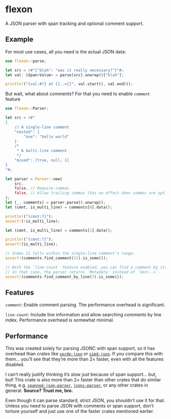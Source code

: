 # flexon
A JSON parser with span tracking and optional comment support.

## Example
For most use cases, all you need is the actual JSON data:
```rs
use flexon::parse;

let src = r#"{"blah": "was it really necessary?"}"#;
let val: &Span<Value> = parse(src).unwrap()["blah"];

println!("{val:#?} at {}..={}", val.start(), val.end());
```
But wait, what about comments? For that you need to enable `comment` feature
```rs
use flexon::Parser;

let src = r#"
{
    // A single-line comment
    "nested": {
        "one": "hello world"
    }
    /*
     * A multi-line comment
     */
    "mixed": [true, null, 1]
}
"#;

let parser = Parser::new(
    src,
    false, // Require commas
    false, // Allow trailing commas (has no effect when commas are optional)
);
let (_, comments) = parser.parse().unwrap();
let (cmnt, is_multi_line) = comments[0].data();

println!("{cmnt:?}");
assert!(!is_multi_line);

let (cmnt, is_multi_line) = comments[1].data();

println!("{cmnt:?}");
assert!(is_multi_line);

// Index 11 falls within the single-line comment's range.
assert!(comments.find_comment(11).is_some());

// With the `line-count` feature enabled, you can find a comment by its line index.
// In that case, the parser returns `Metadata` instead of `Vec<..>`.
assert!(comments.find_comment_by_line(7).is_some());
```

## Features

`comment`: Enable comment parsing. The performance overhead is significant.

`line-count`: Include line information and allow searching comments by line index. Performance overhead is somewhat minimal.

## Performance
This was created solely for parsing JSONC with span support, so it has overhead than crates like [`serde-json`](https://crates.io/crates/serde_json) or [`simd-json`](https://crates.io/crates/simd-json). If you compare this with them... you’ll see that they’re more than 2× faster, even with all the features disabled.

I can’t really justify thinking it’s slow *just* because of span support... but, but! This crate is also more than 2× faster than other crates that do similar thing, e.g. [`spanned-json-parser`](https://crates.io/crates/spanned_json_parser), [`jsonc-parser`](https://crates.io/crates/jsonc-parser), or any other crates in general. **Source? Trust me, bro.**

Even though it can parse standard, strict JSON, you shouldn’t use it for that. Unless you need to parse JSON with comments or span support, don’t torture yourself and just use one of the faster crates mentioned earlier.
